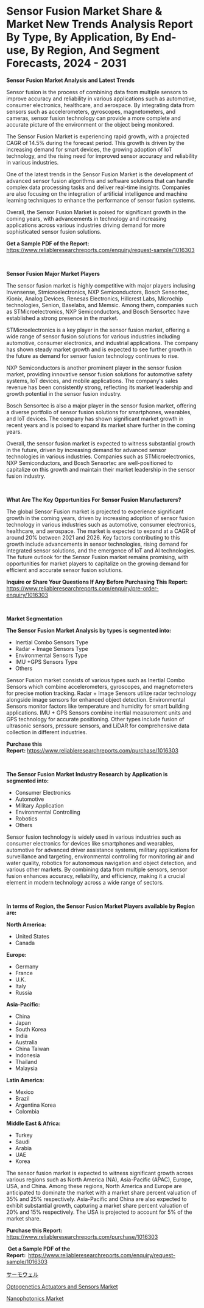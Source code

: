 <p><h1>Sensor Fusion Market Share & Market New Trends Analysis Report By Type, By Application, By End-use, By Region, And Segment Forecasts, 2024 - 2031</h1></p><p><strong>Sensor Fusion Market Analysis and Latest Trends</strong></p>
<p><p>Sensor fusion is the process of combining data from multiple sensors to improve accuracy and reliability in various applications such as automotive, consumer electronics, healthcare, and aerospace. By integrating data from sensors such as accelerometers, gyroscopes, magnetometers, and cameras, sensor fusion technology can provide a more complete and accurate picture of the environment or the object being monitored.</p><p>The Sensor Fusion Market is experiencing rapid growth, with a projected CAGR of 14.5% during the forecast period. This growth is driven by the increasing demand for smart devices, the growing adoption of IoT technology, and the rising need for improved sensor accuracy and reliability in various industries.</p><p>One of the latest trends in the Sensor Fusion Market is the development of advanced sensor fusion algorithms and software solutions that can handle complex data processing tasks and deliver real-time insights. Companies are also focusing on the integration of artificial intelligence and machine learning techniques to enhance the performance of sensor fusion systems.</p><p>Overall, the Sensor Fusion Market is poised for significant growth in the coming years, with advancements in technology and increasing applications across various industries driving demand for more sophisticated sensor fusion solutions.</p></p>
<p><strong>Get a Sample PDF of the Report:&nbsp;</strong> <a href="https://www.reliableresearchreports.com/enquiry/request-sample/1016303">https://www.reliableresearchreports.com/enquiry/request-sample/1016303</a></p>
<p>&nbsp;</p>
<p><strong>Sensor Fusion Major Market Players</strong></p>
<p><p>The sensor fusion market is highly competitive with major players inclusing Invensense, Stmicroelectronics, NXP Semiconductors, Bosch Sensortec, Kionix, Analog Devices, Renesas Electronics, Hillcrest Labs, Microchip technologies, Senion, Baselabs, and Memsic. Among them, companies such as STMicroelectronics, NXP Semiconductors, and Bosch Sensortec have established a strong presence in the market.</p><p>STMicroelectronics is a key player in the sensor fusion market, offering a wide range of sensor fusion solutions for various industries including automotive, consumer electronics, and industrial applications. The company has shown steady market growth and is expected to see further growth in the future as demand for sensor fusion technology continues to rise.</p><p>NXP Semiconductors is another prominent player in the sensor fusion market, providing innovative sensor fusion solutions for automotive safety systems, IoT devices, and mobile applications. The company's sales revenue has been consistently strong, reflecting its market leadership and growth potential in the sensor fusion industry.</p><p>Bosch Sensortec is also a major player in the sensor fusion market, offering a diverse portfolio of sensor fusion solutions for smartphones, wearables, and IoT devices. The company has shown significant market growth in recent years and is poised to expand its market share further in the coming years.</p><p>Overall, the sensor fusion market is expected to witness substantial growth in the future, driven by increasing demand for advanced sensor technologies in various industries. Companies such as STMicroelectronics, NXP Semiconductors, and Bosch Sensortec are well-positioned to capitalize on this growth and maintain their market leadership in the sensor fusion industry.</p></p>
<p>&nbsp;</p>
<p><strong>What Are The Key Opportunities For Sensor Fusion Manufacturers?</strong></p>
<p><p>The global Sensor Fusion market is projected to experience significant growth in the coming years, driven by increasing adoption of sensor fusion technology in various industries such as automotive, consumer electronics, healthcare, and aerospace. The market is expected to expand at a CAGR of around 20% between 2021 and 2026. Key factors contributing to this growth include advancements in sensor technologies, rising demand for integrated sensor solutions, and the emergence of IoT and AI technologies. The future outlook for the Sensor Fusion market remains promising, with opportunities for market players to capitalize on the growing demand for efficient and accurate sensor fusion solutions.</p></p>
<p><strong>Inquire or Share Your Questions If Any Before Purchasing This Report:</strong> <a href="https://www.reliableresearchreports.com/enquiry/pre-order-enquiry/1016303">https://www.reliableresearchreports.com/enquiry/pre-order-enquiry/1016303</a></p>
<p>&nbsp;</p>
<p><strong>Market Segmentation</strong></p>
<p><strong>The Sensor Fusion Market Analysis by types is segmented into:</strong></p>
<p><ul><li>Inertial Combo Sensors Type</li><li>Radar + Image Sensors Type</li><li>Environmental Sensors Type</li><li>IMU +GPS Sensors Type</li><li>Others</li></ul></p>
<p><p>Sensor Fusion market consists of various types such as Inertial Combo Sensors which combine accelerometers, gyroscopes, and magnetometers for precise motion tracking. Radar + Image Sensors utilize radar technology alongside image sensors for enhanced object detection. Environmental Sensors monitor factors like temperature and humidity for smart building applications. IMU + GPS Sensors combine inertial measurement units and GPS technology for accurate positioning. Other types include fusion of ultrasonic sensors, pressure sensors, and LiDAR for comprehensive data collection in different industries.</p></p>
<p><strong>Purchase this Report:&nbsp;</strong><a href="https://www.reliableresearchreports.com/purchase/1016303">https://www.reliableresearchreports.com/purchase/1016303</a></p>
<p>&nbsp;</p>
<p><strong>The Sensor Fusion Market Industry Research by Application is segmented into:</strong></p>
<p><ul><li>Consumer Electronics</li><li>Automotive</li><li>Military Application</li><li>Environmental Controlling</li><li>Robotics</li><li>Others</li></ul></p>
<p><p>Sensor fusion technology is widely used in various industries such as consumer electronics for devices like smartphones and wearables, automotive for advanced driver assistance systems, military applications for surveillance and targeting, environmental controlling for monitoring air and water quality, robotics for autonomous navigation and object detection, and various other markets. By combining data from multiple sensors, sensor fusion enhances accuracy, reliability, and efficiency, making it a crucial element in modern technology across a wide range of sectors.</p></p>
<p>&nbsp;</p>
<p><strong>In terms of Region, the Sensor Fusion Market Players available by Region are:</strong></p>
<p>
    <p> <strong> North America: </strong>
        <ul>
            <li>United States</li>
            <li>Canada</li>
        </ul>
        </p> 
    <p> <strong> Europe: </strong>
        <ul>
            <li>Germany</li>
            <li>France</li>
            <li>U.K.</li>
            <li>Italy</li>
            <li>Russia</li>
        </ul>
        </p> 
    <p> <strong> Asia-Pacific: </strong>
        <ul>
            <li>China</li>
            <li>Japan</li>
            <li>South Korea</li>
            <li>India</li>
            <li>Australia</li>
            <li>China Taiwan</li>
            <li>Indonesia</li>
            <li>Thailand</li>
            <li>Malaysia</li>
        </ul>
        </p> 
    <p> <strong> Latin America: </strong>
        <ul>
            <li>Mexico</li>
            <li>Brazil</li>
            <li>Argentina Korea</li>
            <li>Colombia</li>
        </ul>
        </p> 
    <p> <strong> Middle East & Africa: </strong>
        <ul>
            <li>Turkey</li>
            <li>Saudi</li>
            <li>Arabia</li>
            <li>UAE</li>
            <li>Korea</li>
        </ul>
    </p>
    </p>
<p><p>The sensor fusion market is expected to witness significant growth across various regions such as North America (NA), Asia-Pacific (APAC), Europe, USA, and China. Among these regions, North America and Europe are anticipated to dominate the market with a market share percent valuation of 35% and 25% respectively. Asia-Pacific and China are also expected to exhibit substantial growth, capturing a market share percent valuation of 20% and 15% respectively. The USA is projected to account for 5% of the market share.</p></p>
<p><strong>Purchase this Report: </strong><a href="https://www.reliableresearchreports.com/purchase/1016303">https://www.reliableresearchreports.com/purchase/1016303</a></p>
<p>&nbsp;<strong>Get a Sample PDF of the Report:&nbsp;&nbsp;</strong><a href="https://www.reliableresearchreports.com/enquiry/request-sample/1016303">https://www.reliableresearchreports.com/enquiry/request-sample/1016303</a></p>
<p><strong></strong></p>
<p><p><a href="https://github.com/SarahFahey88/Market-Research-Report-List-1/blob/main/265387610666.md">サーモウェル</a></p><p><a href="https://github.com/mancsybtousav/Market-Research-Report-List-1/blob/main/optogenetics-actuators-and-sensors-market.md">Optogenetics Actuators and Sensors Market</a></p><p><a href="https://github.com/AKSHATREPORTPRIME/Market-Research-Report-List-3/blob/main/nanophotonics-market.md">Nanophotonics Market</a></p></p>